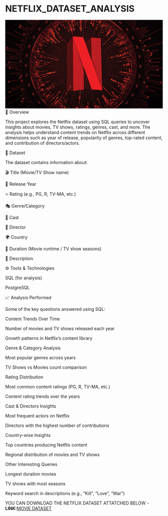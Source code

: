 # NETFLIX_DATASET_ANALYSIS
![netflix logo](https://github.com/idontcode-kns/NETFLIX_DATASET_ANALYSIS/blob/main/30rep_netflixdata_MAIN.webp)
📌 Overview

This project explores the Netflix dataset using SQL queries to uncover insights about movies, TV shows, ratings, genres, cast, and more.
The analysis helps understand content trends on Netflix across different dimensions such as year of release, popularity of genres, top-rated content, and contribution of directors/actors.

📂 Dataset

The dataset contains information about:

🎬 Title (Movie/TV Show name)

📅 Release Year

⭐ Rating (e.g., PG, R, TV-MA, etc.)

🎭 Genre/Category

👥 Cast

🎥 Director

🌍 Country

📌 Duration (Movie runtime / TV show seasons)

📜 Description

⚙️ Tools & Technologies

SQL (for analysis)

PostgreSQL 

📈 Analysis Performed

Some of the key questions answered using SQL:

Content Trends Over Time

Number of movies and TV shows released each year

Growth patterns in Netflix’s content library

Genre & Category Analysis

Most popular genres across years

TV Shows vs Movies count comparison

Rating Distribution

Most common content ratings (PG, R, TV-MA, etc.)

Content rating trends over the years

Cast & Directors Insights

Most frequent actors on Netflix

Directors with the highest number of contributions

Country-wise Insights

Top countries producing Netflix content

Regional distribution of movies and TV shows

Other Interesting Queries

Longest duration movies

TV shows with most seasons

Keyword search in descriptions (e.g., “Kill”, “Love”, “War”)

YOU CAN DOWNLOAD THE NETFLIX DATASET ATTATCHED BELOW
-**LINK:**[MOVIE DATASET](https://www.kaggle.com/datasets/shivamb/netflix-shows?resource=download)

